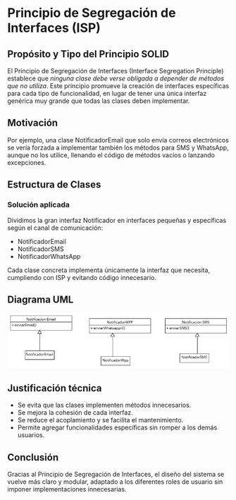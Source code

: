 # Principio de Segregación de Interfaces (ISP)

## Propósito y Tipo del Principio SOLID

El Principio de Segregación de Interfaces (Interface Segregation Principle) establece que _ninguna clase debe verse obligada a depender de métodos que no utiliza_.
Este principio promueve la creación de interfaces específicas para cada tipo de funcionalidad, en lugar de tener una única interfaz genérica muy grande que todas las clases deben implementar.

## Motivación

Por ejemplo, una clase NotificadorEmail que solo envía correos electrónicos se vería forzada a implementar también los métodos para SMS y WhatsApp, aunque no los utilice, llenando el código de métodos vacíos o lanzando excepciones.


## Estructura de Clases

### Solución aplicada

Dividimos la gran interfaz Notificador en interfaces pequeñas y específicas según el canal de comunicación:

* NotificadorEmail
* NotificadorSMS
* NotificadorWhatsApp

Cada clase concreta implementa únicamente la interfaz que necesita, cumpliendo con ISP y evitando código innecesario.

## Diagrama UML

![](../imagenes/isp.png)

## Justificación técnica

* Se evita que las clases implementen métodos innecesarios.
* Se mejora la cohesión de cada interfaz.
* Se reduce el acoplamiento y se facilita el mantenimiento.
* Permite agregar funcionalidades específicas sin romper a los demás usuarios.

## Conclusión

Gracias al Principio de Segregación de Interfaces, el diseño del sistema se vuelve más claro y modular, adaptado a los diferentes roles de usuario sin imponer implementaciones innecesarias.
